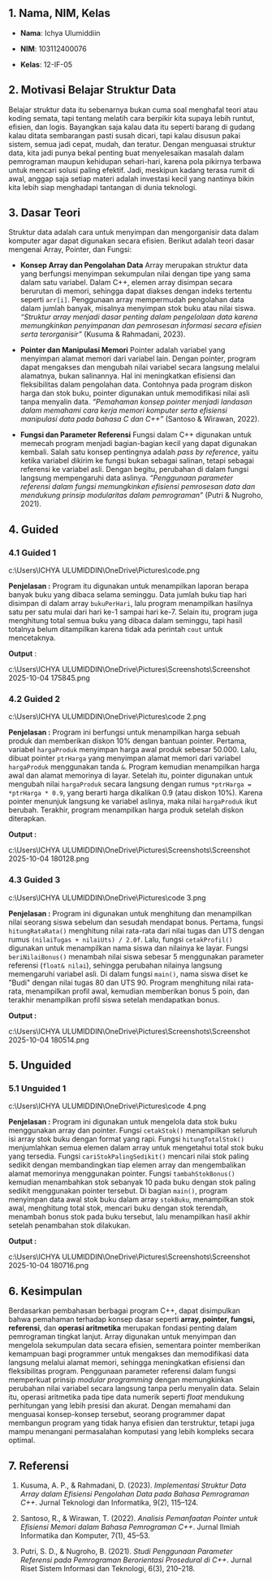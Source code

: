 
## 1. Nama, NIM, Kelas

- **Nama**: Ichya Ulumiddiin

- **NIM**: 103112400076

- **Kelas**: 12-IF-05

  
## 2. Motivasi Belajar Struktur Data

Belajar struktur data itu sebenarnya bukan cuma soal menghafal teori atau koding semata, tapi tentang melatih cara berpikir kita supaya lebih runtut, efisien, dan logis. Bayangkan saja kalau data itu seperti barang di gudang kalau ditata sembarangan pasti susah dicari, tapi kalau disusun pakai sistem, semua jadi cepat, mudah, dan teratur. Dengan menguasai struktur data, kita jadi punya bekal penting buat menyelesaikan masalah dalam pemrograman maupun kehidupan sehari-hari, karena pola pikirnya terbawa untuk mencari solusi paling efektif. Jadi, meskipun kadang terasa rumit di awal, anggap saja setiap materi adalah investasi kecil yang nantinya bikin kita lebih siap menghadapi tantangan di dunia teknologi.


## 3. Dasar Teori

Struktur data adalah cara untuk menyimpan dan mengorganisir data dalam komputer agar dapat digunakan secara efisien. Berikut adalah teori dasar mengenai Array, Pointer, dan Fungsi:

- **Konsep Array dan Pengolahan Data**
	Array merupakan struktur data yang berfungsi menyimpan sekumpulan nilai dengan tipe yang sama dalam satu variabel. Dalam C++, elemen array disimpan secara berurutan di memori, sehingga dapat diakses dengan indeks tertentu seperti `arr[i]`. Penggunaan array mempermudah pengolahan data dalam jumlah banyak, misalnya menyimpan stok buku atau nilai siswa. _“Struktur array menjadi dasar penting dalam pengelolaan data karena memungkinkan penyimpanan dan pemrosesan informasi secara efisien serta terorganisir”_ (Kusuma & Rahmadani, 2023).

- **Pointer dan Manipulasi Memori**
	Pointer adalah variabel yang menyimpan alamat memori dari variabel lain. Dengan pointer, program dapat mengakses dan mengubah nilai variabel secara langsung melalui alamatnya, bukan salinannya. Hal ini meningkatkan efisiensi dan fleksibilitas dalam pengolahan data. Contohnya pada program diskon harga dan stok buku, pointer digunakan untuk memodifikasi nilai asli tanpa menyalin data. _“Pemahaman konsep pointer menjadi landasan dalam memahami cara kerja memori komputer serta efisiensi manipulasi data pada bahasa C dan C++”_ (Santoso & Wirawan, 2022).
	
- **Fungsi dan Parameter Referensi**
	Fungsi dalam C++ digunakan untuk memecah program menjadi bagian-bagian kecil yang dapat digunakan kembali. Salah satu konsep pentingnya adalah _pass by reference_, yaitu ketika variabel dikirim ke fungsi bukan sebagai salinan, tetapi sebagai referensi ke variabel asli. Dengan begitu, perubahan di dalam fungsi langsung mempengaruhi data aslinya. _“Penggunaan parameter referensi dalam fungsi memungkinkan efisiensi pemrosesan data dan mendukung prinsip modularitas dalam pemrograman”_ (Putri & Nugroho, 2021).

## 4. Guided

### 4.1 Guided 1

c:\Users\ICHYA ULUMIDDIN\OneDrive\Pictures\code.png

  **Penjelasan :**
	  Program itu digunakan untuk menampilkan laporan berapa banyak buku yang dibaca selama seminggu. Data jumlah buku tiap hari disimpan di dalam array `bukuPerHari`, lalu program menampilkan hasilnya satu per satu mulai dari hari ke-1 sampai hari ke-7. Selain itu, program juga menghitung total semua buku yang dibaca dalam seminggu, tapi hasil totalnya belum ditampilkan karena tidak ada perintah `cout` untuk mencetaknya.
	  
**Output** :

c:\Users\ICHYA ULUMIDDIN\OneDrive\Pictures\Screenshots\Screenshot 2025-10-04 175845.png

### 4.2 Guided 2

c:\Users\ICHYA ULUMIDDIN\OneDrive\Pictures\code 2.png

**Penjelasan :**
	Program ini berfungsi untuk menampilkan harga sebuah produk dan memberikan diskon 10% dengan bantuan pointer. Pertama, variabel `hargaProduk` menyimpan harga awal produk sebesar 50.000. Lalu, dibuat pointer `ptrHarga` yang menyimpan alamat memori dari variabel `hargaProduk` menggunakan tanda `&`. Program kemudian menampilkan harga awal dan alamat memorinya di layar. Setelah itu, pointer digunakan untuk mengubah nilai `hargaProduk` secara langsung dengan rumus `*ptrHarga = *ptrHarga * 0.9`, yang berarti harga dikalikan 0.9 (atau diskon 10%). Karena pointer menunjuk langsung ke variabel aslinya, maka nilai `hargaProduk` ikut berubah. Terakhir, program menampilkan harga produk setelah diskon diterapkan.

**Output :**

c:\Users\ICHYA ULUMIDDIN\OneDrive\Pictures\Screenshots\Screenshot 2025-10-04 180128.png

### 4.3 Guided 3

c:\Users\ICHYA ULUMIDDIN\OneDrive\Pictures\code 3.png

**Penjelasan :**
	Program ini digunakan untuk menghitung dan menampilkan nilai seorang siswa sebelum dan sesudah mendapat bonus. Pertama, fungsi `hitungRataRata()` menghitung nilai rata-rata dari nilai tugas dan UTS dengan rumus `(nilaiTugas + nilaiUts) / 2.0f`. Lalu, fungsi `cetakProfil()` digunakan untuk menampilkan nama siswa dan nilainya ke layar. Fungsi `beriNilaiBonus()` menambah nilai siswa sebesar 5 menggunakan parameter referensi (`float& nilai`), sehingga perubahan nilainya langsung memengaruhi variabel asli. Di dalam fungsi `main()`, nama siswa diset ke "Budi" dengan nilai tugas 80 dan UTS 90. Program menghitung nilai rata-rata, menampilkan profil awal, kemudian memberikan bonus 5 poin, dan terakhir menampilkan profil siswa setelah mendapatkan bonus. 

**Output :**

c:\Users\ICHYA ULUMIDDIN\OneDrive\Pictures\Screenshots\Screenshot 2025-10-04 180514.png

## 5. Unguided

### 5.1 Unguided 1

c:\Users\ICHYA ULUMIDDIN\OneDrive\Pictures\code 4.png

**Penjelasan :**
	Program ini digunakan untuk mengelola data stok buku menggunakan array dan pointer. Fungsi `cetakStok()` menampilkan seluruh isi array stok buku dengan format yang rapi. Fungsi `hitungTotalStok()` menjumlahkan semua elemen dalam array untuk mengetahui total stok buku yang tersedia. Fungsi `cariStokPalingSedikit()` mencari nilai stok paling sedikit dengan membandingkan tiap elemen array dan mengembalikan alamat memorinya menggunakan pointer. Fungsi `tambahStokBonus()` kemudian menambahkan stok sebanyak 10 pada buku dengan stok paling sedikit menggunakan pointer tersebut. Di bagian `main()`, program menyimpan data awal stok buku dalam array `stokBuku`, menampilkan stok awal, menghitung total stok, mencari buku dengan stok terendah, menambah bonus stok pada buku tersebut, lalu menampilkan hasil akhir setelah penambahan stok dilakukan.

**Output :**

c:\Users\ICHYA ULUMIDDIN\OneDrive\Pictures\Screenshots\Screenshot 2025-10-04 180716.png

## 6. Kesimpulan

Berdasarkan pembahasan berbagai program C++, dapat disimpulkan bahwa pemahaman terhadap konsep dasar seperti **array, pointer, fungsi, referensi**, dan **operasi aritmetika** merupakan fondasi penting dalam pemrograman tingkat lanjut. Array digunakan untuk menyimpan dan mengelola sekumpulan data secara efisien, sementara pointer memberikan kemampuan bagi programmer untuk mengakses dan memodifikasi data langsung melalui alamat memori, sehingga meningkatkan efisiensi dan fleksibilitas program. Penggunaan parameter referensi dalam fungsi memperkuat prinsip _modular programming_ dengan memungkinkan perubahan nilai variabel secara langsung tanpa perlu menyalin data. Selain itu, operasi aritmetika pada tipe data numerik seperti _float_ mendukung perhitungan yang lebih presisi dan akurat. Dengan memahami dan menguasai konsep-konsep tersebut, seorang programmer dapat membangun program yang tidak hanya efisien dan terstruktur, tetapi juga mampu menangani permasalahan komputasi yang lebih kompleks secara optimal.


## 7. Referensi

1. Kusuma, A. P., & Rahmadani, D. (2023). _Implementasi Struktur Data Array dalam Efisiensi Pengolahan Data pada Bahasa Pemrograman C++_. Jurnal Teknologi dan Informatika, 9(2), 115–124.

2. Santoso, R., & Wirawan, T. (2022). _Analisis Pemanfaatan Pointer untuk Efisiensi Memori dalam Bahasa Pemrograman C++_. Jurnal Ilmiah Informatika dan Komputer, 7(1), 45–53.

3. Putri, S. D., & Nugroho, B. (2021). _Studi Penggunaan Parameter Referensi pada Pemrograman Berorientasi Prosedural di C++_. Jurnal Riset Sistem Informasi dan Teknologi, 6(3), 210–218.